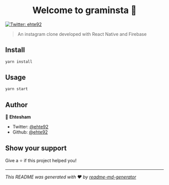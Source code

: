 <h1 align="center">Welcome to graminsta 👋</h1>
<p>
  <a href="https://twitter.com/ehte92" target="_blank">
    <img alt="Twitter: ehte92" src="https://img.shields.io/twitter/follow/ehte92.svg?style=social" />
  </a>
</p>

> An instagram clone developed with React Native and Firebase

## Install

```sh
yarn install
```

## Usage

```sh
yarn start
```

## Author

👤 **Ehtesham**

* Twitter: [@ehte92](https://twitter.com/ehte92)
* Github: [@ehte92](https://github.com/ehte92)

## Show your support

Give a ⭐️ if this project helped you!

***
_This README was generated with ❤️ by [readme-md-generator](https://github.com/kefranabg/readme-md-generator)_